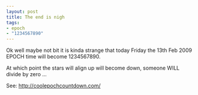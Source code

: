 ```yaml
--- 
layout: post
title: The end is nigh
tags: 
- epoch
- "1234567890"
---
```

Ok well maybe not bit it is kinda strange that today Friday the 13th Feb 2009 EPOCH time will become 1234567890.

At which point the stars will align up will become down, someone WILL divide by zero ...

See: <a href="http://coolepochcountdown.com/">http://coolepochcountdown.com/</a>
